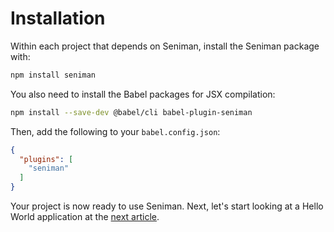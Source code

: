 # Installation

Within each project that depends on Seniman, install the Seniman package with:
  
```bash
npm install seniman
```

You also need to install the Babel packages for JSX compilation:
  
```bash
npm install --save-dev @babel/cli babel-plugin-seniman
```  

Then, add the following to your `babel.config.json`:
  
```json
{
  "plugins": [
    "seniman"
  ]
}
```

Your project is now ready to use Seniman. Next, let's start looking at a Hello World application at the [next article](/docs/hello-world).